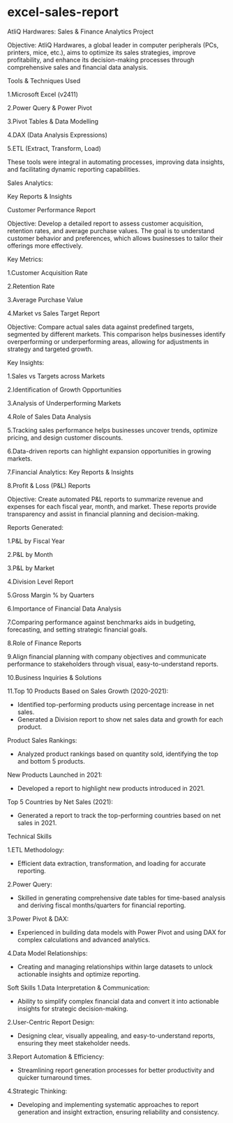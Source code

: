 # excel-sales-report
AtliQ Hardwares:
Sales & Finance Analytics Project

Objective:
AtliQ Hardwares, a global leader in computer peripherals (PCs, printers, mice, etc.), aims to optimize its sales strategies, improve profitability, and enhance its decision-making processes through comprehensive sales and financial data analysis.

Tools & Techniques Used

1.Microsoft Excel (v2411)

2.Power Query & Power Pivot

3.Pivot Tables & Data Modelling

4.DAX (Data Analysis Expressions)

5.ETL (Extract, Transform, Load)

These tools were integral in automating processes, improving data insights, and facilitating dynamic reporting capabilities.

Sales Analytics:

Key Reports & Insights

Customer Performance Report

Objective:
Develop a detailed report to assess customer acquisition, retention rates, and average purchase values. The goal is to understand customer behavior and preferences, which allows businesses to tailor their offerings more effectively.

Key Metrics:

1.Customer Acquisition Rate

2.Retention Rate

3.Average Purchase Value

4.Market vs Sales Target Report

Objective:
Compare actual sales data against predefined targets, segmented by different markets. This comparison helps businesses identify overperforming or underperforming areas, allowing for adjustments in strategy and targeted growth.

Key Insights:

1.Sales vs Targets across Markets

2.Identification of Growth Opportunities

3.Analysis of Underperforming Markets

4.Role of Sales Data Analysis

5.Tracking sales performance helps businesses uncover trends, optimize pricing, and design customer discounts.

6.Data-driven reports can highlight expansion opportunities in growing markets.

7.Financial Analytics: Key Reports & Insights

8.Profit & Loss (P&L) Reports

Objective:
Create automated P&L reports to summarize revenue and expenses for each fiscal year, month, and market. These reports provide transparency and assist in financial planning and decision-making.

Reports Generated:

1.P&L by Fiscal Year 

2.P&L by Month

3.P&L by Market

4.Division Level Report

5.Gross Margin % by Quarters

6.Importance of Financial Data Analysis

7.Comparing performance against benchmarks aids in budgeting, forecasting, and setting strategic financial goals.

8.Role of Finance Reports

9.Align financial planning with company objectives and communicate performance to stakeholders through visual, easy-to-understand reports.

10.Business Inquiries & Solutions

11.Top 10 Products Based on Sales Growth (2020-2021):
- Identified top-performing products using percentage increase in net sales.
- Generated a Division report to show net sales data and growth for each product.

Product Sales Rankings:
- Analyzed product rankings based on quantity sold, identifying the top and bottom 5 products.

New Products Launched in 2021:
- Developed a report to highlight new products introduced in 2021.

Top 5 Countries by Net Sales (2021):
- Generated a report to track the top-performing countries based on net sales in 2021.

Technical Skills

1.ETL Methodology:
- Efficient data extraction, transformation, and loading for accurate reporting.

2.Power Query:
- Skilled in generating comprehensive date tables for time-based analysis and deriving fiscal months/quarters for financial reporting.

3.Power Pivot & DAX:
- Experienced in building data models with Power Pivot and using DAX for complex calculations and advanced analytics.

4.Data Model Relationships:
- Creating and managing relationships within large datasets to unlock actionable insights and optimize reporting.

Soft Skills
1.Data Interpretation & Communication:
- Ability to simplify complex financial data and convert it into actionable insights for strategic decision-making.

2.User-Centric Report Design:
- Designing clear, visually appealing, and easy-to-understand reports, ensuring they meet stakeholder needs.

3.Report Automation & Efficiency:
- Streamlining report generation processes for better productivity and quicker turnaround times.

4.Strategic Thinking:
- Developing and implementing systematic approaches to report generation and insight extraction, ensuring reliability and consistency.

